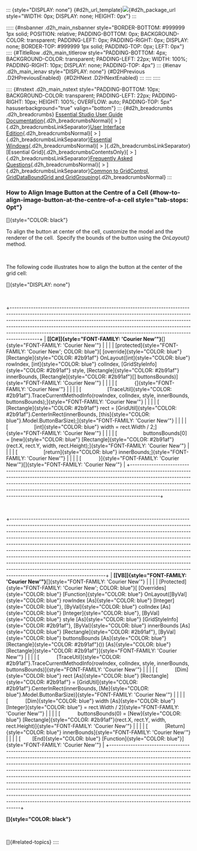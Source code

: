 ::: {style="DISPLAY: none"}
[](ms-xhelp:///?Id=d2h_url_template){#d2h_url_template}![](!package_url!){#d2h_package_url style="WIDTH: 0px; DISPLAY: none; HEIGHT: 0px"}
:::

::::: {#nsbanner .d2h_main_nsbanner style="BORDER-BOTTOM: #999999 1px solid; POSITION: relative; PADDING-BOTTOM: 0px; BACKGROUND-COLOR: transparent; PADDING-LEFT: 0px; PADDING-RIGHT: 0px; DISPLAY: none; BORDER-TOP: #999999 1px solid; PADDING-TOP: 0px; LEFT: 0px"}
:::: {#TitleRow .d2h_main_titlerow style="PADDING-BOTTOM: 4px; BACKGROUND-COLOR: transparent; PADDING-LEFT: 22px; WIDTH: 100%; PADDING-RIGHT: 10px; DISPLAY: none; PADDING-TOP: 4px"}
::: {#ienav .d2h_main_ienav style="DISPLAY: none"}
[](ms-xhelp:///?Id=2556e380-27dd-44e5-b141-ca95280490e8){#D2HPrevious .D2HPreviousEnabled}  [](ms-xhelp:///?Id=11adb22a-b13f-4cb8-aa8d-5ba158c19b07){#D2HNext .D2HNextEnabled}
:::
::::
:::::

:::: {#nstext .d2h_main_nstext style="PADDING-BOTTOM: 10px; BACKGROUND-COLOR: transparent; PADDING-LEFT: 22px; PADDING-RIGHT: 10px; HEIGHT: 100%; OVERFLOW: auto; PADDING-TOP: 5px" hasuserbackground="true" valign="bottom"}
::: {#d2h_breadcrumbs .d2h_breadcrumbs}
[Essential Studio User Guide Documentation](ms-xhelp:///?Id=12457748-09e3-4d74-a240-8e049cedf030){.d2h_breadcrumbsNormal}[ \> ]{.d2h_breadcrumbsLinkSeparator}[User Interface Edition](ms-xhelp:///?Id=c29296b7-531c-413b-a0ec-488ca1f7f669){.d2h_breadcrumbsNormal}[ \> ]{.d2h_breadcrumbsLinkSeparator}[Essential Windows](ms-xhelp:///?Id=e60759d8-47a4-4570-9d7a-16a68d63f2ea){.d2h_breadcrumbsNormal}[ \> ]{.d2h_breadcrumbsLinkSeparator}[Essential Grid]{.d2h_breadcrumbsContentsOnly}[ \> ]{.d2h_breadcrumbsLinkSeparator}[Frequently Asked Questions](ms-xhelp:///?Id=28ff22ed-2523-4bf9-8f6c-4d94f7bcabcc){.d2h_breadcrumbsNormal}[ \> ]{.d2h_breadcrumbsLinkSeparator}[Common to GridControl, GridDataBoundGrid and GridGrouping](ms-xhelp:///?Id=d7132129-5014-47d6-9419-88a1e83d196a){.d2h_breadcrumbsNormal}
:::

### How to Align Image Button at the Centre of a Cell {#how-to-align-image-button-at-the-centre-of-a-cell style="tab-stops: 0pt"}

[]{style="COLOR: black"} 

To align the button at center of the cell, customize the model and the renderer of the cell.  Specify the bounds of the button using the *OnLayout()* method.

 

The following code illustrates how to align the button at the center of the grid cell:

[]{style="DISPLAY: none"} 

 

+------------------------------------------------------------------------------------------------------------------------------------------------------------------------------------------------------------------------------------------------------------------------------------------------------------------------------------------------------------------------------------------------------------------+
| **[\[C#\]]{style="FONT-FAMILY: 'Courier New'"}**[]{style="FONT-FAMILY: 'Courier New'"}                                                                                                                                                                                                                                                                                                                           |
|                                                                                                                                                                                                                                                                                                                                                                                                                  |
| [protected]{style="FONT-FAMILY: 'Courier New'; COLOR: blue"}[ [override]{style="COLOR: blue"} [Rectangle]{style="COLOR: #2b91af"} OnLayout([int]{style="COLOR: blue"} rowIndex, [int]{style="COLOR: blue"} colIndex, [GridStyleInfo]{style="COLOR: #2b91af"} style, [Rectangle]{style="COLOR: #2b91af"} innerBounds, [Rectangle]{style="COLOR: #2b91af"}\[\] buttonsBounds)]{style="FONT-FAMILY: 'Courier New'"} |
|                                                                                                                                                                                                                                                                                                                                                                                                                  |
| [            {]{style="FONT-FAMILY: 'Courier New'"}                                                                                                                                                                                                                                                                                                                                                              |
|                                                                                                                                                                                                                                                                                                                                                                                                                  |
| [                  [TraceUtil]{style="COLOR: #2b91af"}.TraceCurrentMethodInfo(rowIndex, colIndex, style, innerBounds, buttonsBounds);]{style="FONT-FAMILY: 'Courier New'"}                                                                                                                                                                                                                                       |
|                                                                                                                                                                                                                                                                                                                                                                                                                  |
| [                  [Rectangle]{style="COLOR: #2b91af"} rect = [GridUtil]{style="COLOR: #2b91af"}.CenterInRect(innerBounds, [this]{style="COLOR: blue"}.Model.ButtonBarSize);]{style="FONT-FAMILY: 'Courier New'"}                                                                                                                                                                                                |
|                                                                                                                                                                                                                                                                                                                                                                                                                  |
| [                  [int]{style="COLOR: blue"} width = rect.Width / 2;]{style="FONT-FAMILY: 'Courier New'"}                                                                                                                                                                                                                                                                                                       |
|                                                                                                                                                                                                                                                                                                                                                                                                                  |
| [                  buttonsBounds\[0\] = [new]{style="COLOR: blue"} [Rectangle]{style="COLOR: #2b91af"}(rect.X, rect.Y, width, rect.Height);]{style="FONT-FAMILY: 'Courier New'"}                                                                                                                                                                                                                                 |
|                                                                                                                                                                                                                                                                                                                                                                                                                  |
| [                  [return]{style="COLOR: blue"} innerBounds;]{style="FONT-FAMILY: 'Courier New'"}                                                                                                                                                                                                                                                                                                               |
|                                                                                                                                                                                                                                                                                                                                                                                                                  |
| [            }]{style="FONT-FAMILY: 'Courier New'"}[]{style="FONT-FAMILY: 'Courier New'"}                                                                                                                                                                                                                                                                                                                        |
+------------------------------------------------------------------------------------------------------------------------------------------------------------------------------------------------------------------------------------------------------------------------------------------------------------------------------------------------------------------------------------------------------------------+

 

+----------------------------------------------------------------------------------------------------------------------------------------------------------------------------------------------------------------------------------------------------------------------------------------------------------------------------------------------------------------------------------------------------------------------------------------------------------------------------------------------------------------------------------------------------------------------------------------------------------------------------------------------------------------------------------------------------------------------------------------------------------------------+
| **[\[VB\]]{style="FONT-FAMILY: 'Courier New'"}**[]{style="FONT-FAMILY: 'Courier New'"}                                                                                                                                                                                                                                                                                                                                                                                                                                                                                                                                                                                                                                                                               |
|                                                                                                                                                                                                                                                                                                                                                                                                                                                                                                                                                                                                                                                                                                                                                                      |
| [Protected]{style="FONT-FAMILY: 'Courier New'; COLOR: blue"}[ [Overrides]{style="COLOR: blue"} [Function]{style="COLOR: blue"} OnLayout([ByVal]{style="COLOR: blue"} rowIndex [As]{style="COLOR: blue"} [Integer]{style="COLOR: blue"}, [ByVal]{style="COLOR: blue"} colIndex [As]{style="COLOR: blue"} [Integer]{style="COLOR: blue"}, [ByVal]{style="COLOR: blue"} style [As]{style="COLOR: blue"} [GridStyleInfo]{style="COLOR: #2b91af"}, [ByVal]{style="COLOR: blue"} innerBounds [As]{style="COLOR: blue"} [Rectangle]{style="COLOR: #2b91af"}, [ByVal]{style="COLOR: blue"} buttonsBounds [As]{style="COLOR: blue"} [Rectangle]{style="COLOR: #2b91af"}()) [As]{style="COLOR: blue"} [Rectangle]{style="COLOR: #2b91af"}]{style="FONT-FAMILY: 'Courier New'"} |
|                                                                                                                                                                                                                                                                                                                                                                                                                                                                                                                                                                                                                                                                                                                                                                      |
| [            [TraceUtil]{style="COLOR: #2b91af"}.TraceCurrentMethodInfo(rowIndex, colIndex, style, innerBounds, buttonsBounds)]{style="FONT-FAMILY: 'Courier New'"}                                                                                                                                                                                                                                                                                                                                                                                                                                                                                                                                                                                                  |
|                                                                                                                                                                                                                                                                                                                                                                                                                                                                                                                                                                                                                                                                                                                                                                      |
| [            [Dim]{style="COLOR: blue"} rect [As]{style="COLOR: blue"} [Rectangle]{style="COLOR: #2b91af"} = [GridUtil]{style="COLOR: #2b91af"}.CenterInRect(innerBounds, [Me]{style="COLOR: blue"}.Model.ButtonBarSize)]{style="FONT-FAMILY: 'Courier New'"}                                                                                                                                                                                                                                                                                                                                                                                                                                                                                                        |
|                                                                                                                                                                                                                                                                                                                                                                                                                                                                                                                                                                                                                                                                                                                                                                      |
| [            [Dim]{style="COLOR: blue"} width [As]{style="COLOR: blue"} [Integer]{style="COLOR: blue"} = rect.Width / 2]{style="FONT-FAMILY: 'Courier New'"}                                                                                                                                                                                                                                                                                                                                                                                                                                                                                                                                                                                                         |
|                                                                                                                                                                                                                                                                                                                                                                                                                                                                                                                                                                                                                                                                                                                                                                      |
| [            buttonsBounds(0) = [New]{style="COLOR: blue"} [Rectangle]{style="COLOR: #2b91af"}(rect.X, rect.Y, width, rect.Height)]{style="FONT-FAMILY: 'Courier New'"}                                                                                                                                                                                                                                                                                                                                                                                                                                                                                                                                                                                              |
|                                                                                                                                                                                                                                                                                                                                                                                                                                                                                                                                                                                                                                                                                                                                                                      |
| [            [Return]{style="COLOR: blue"} innerBounds]{style="FONT-FAMILY: 'Courier New'"}                                                                                                                                                                                                                                                                                                                                                                                                                                                                                                                                                                                                                                                                          |
|                                                                                                                                                                                                                                                                                                                                                                                                                                                                                                                                                                                                                                                                                                                                                                      |
| [        [End]{style="COLOR: blue"} [Function]{style="COLOR: blue"}]{style="FONT-FAMILY: 'Courier New'"}                                                                                                                                                                                                                                                                                                                                                                                                                                                                                                                                                                                                                                                             |
+----------------------------------------------------------------------------------------------------------------------------------------------------------------------------------------------------------------------------------------------------------------------------------------------------------------------------------------------------------------------------------------------------------------------------------------------------------------------------------------------------------------------------------------------------------------------------------------------------------------------------------------------------------------------------------------------------------------------------------------------------------------------+

**[]{style="COLOR: black"}** 

 

[]{#related-topics}
::::
